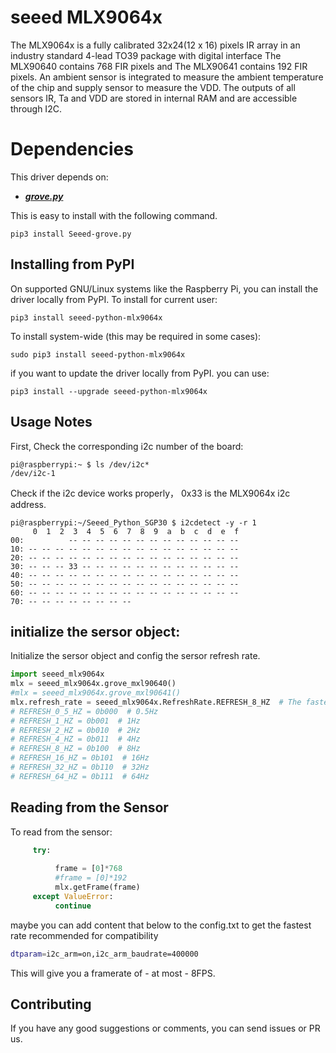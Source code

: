 # seeed MLX9064x

The MLX9064x is a fully calibrated 32x24(12 x 16) pixels IR array in an industry standard 4-lead TO39 package with digital interface The MLX90640 contains 768 FIR pixels and The MLX90641 contains 192 FIR pixels. An ambient sensor is integrated to measure the ambient temperature of the chip and supply sensor to measure the VDD. The outputs of all sensors IR, Ta and VDD are stored in internal RAM and are accessible through I2C.

# Dependencies

This driver depends on:

- [***grove.py***](https://github.com/Seeed-Studio/grove.py)

This is easy to install with the following command.

```
pip3 install Seeed-grove.py
```
 
## Installing from PyPI

On supported GNU/Linux systems like the Raspberry Pi, you can install the driver locally from PyPI. To install for current user:

```
pip3 install seeed-python-mlx9064x
```

To install system-wide (this may be required in some cases):

```
sudo pip3 install seeed-python-mlx9064x
```

if you want to update the driver locally from PyPI. you can use:

```
pip3 install --upgrade seeed-python-mlx9064x
```

## Usage Notes

First, Check the corresponding i2c number of the board:

```
pi@raspberrypi:~ $ ls /dev/i2c*
/dev/i2c-1
```

Check if the i2c device works properly， 0x33 is the MLX9064x i2c address.

```
pi@raspberrypi:~/Seeed_Python_SGP30 $ i2cdetect -y -r 1
     0  1  2  3  4  5  6  7  8  9  a  b  c  d  e  f
00:          -- -- -- -- -- -- -- -- -- -- -- -- --
10: -- -- -- -- -- -- -- -- -- -- -- -- -- -- -- --
20: -- -- -- -- -- -- -- -- -- -- -- -- -- -- -- --
30: -- -- -- 33 -- -- -- -- -- -- -- -- -- -- -- --
40: -- -- -- -- -- -- -- -- -- -- -- -- -- -- -- --
50: -- -- -- -- -- -- -- -- -- -- -- -- -- -- -- --
60: -- -- -- -- -- -- -- -- -- -- -- -- -- -- -- --
70: -- -- -- -- -- -- -- --
```

## initialize the sersor object:

Initialize the sersor object and config the sersor refresh rate.

```python
import seeed_mlx9064x
mlx = seeed_mlx9064x.grove_mxl90640()
#mlx = seeed_mlx9064x.grove_mxl90641()
mlx.refresh_rate = seeed_mlx9064x.RefreshRate.REFRESH_8_HZ  # The fastest for raspberry 4 
# REFRESH_0_5_HZ = 0b000  # 0.5Hz
# REFRESH_1_HZ = 0b001  # 1Hz
# REFRESH_2_HZ = 0b010  # 2Hz
# REFRESH_4_HZ = 0b011  # 4Hz
# REFRESH_8_HZ = 0b100  # 8Hz
# REFRESH_16_HZ = 0b101  # 16Hz
# REFRESH_32_HZ = 0b110  # 32Hz
# REFRESH_64_HZ = 0b111  # 64Hz
```

## Reading from the Sensor

To read from the sensor:

```python
     try:
     
          frame = [0]*768
          #frame = [0]*192
          mlx.getFrame(frame)
     except ValueError:
          continue
```

maybe you can add content that below to the config.txt to get the fastest rate recommended for compatibility

```bash
dtparam=i2c_arm=on,i2c_arm_baudrate=400000
```  

This will give you a framerate of - at most - 8FPS.

## Contributing

If you have any good suggestions or comments, you can send issues or PR us.
